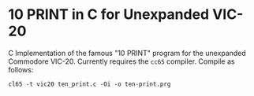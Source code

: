 # 10 PRINT in C for Unexpanded VIC-20

C Implementation of the famous "10 PRINT" program for the 
unexpanded Commodore VIC-20. Currently requires the `cc65` compiler. Compile as follows:

    cl65 -t vic20 ten_print.c -Oi -o ten-print.prg